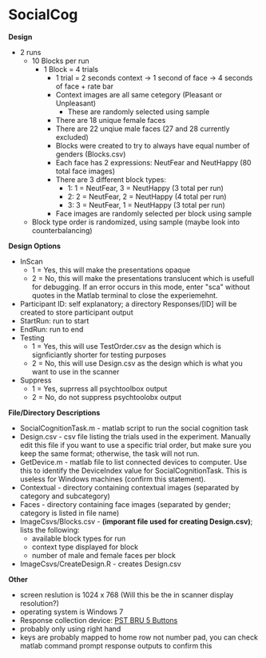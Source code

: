 # SocialCog

**Design**
* 2 runs
  * 10 Blocks per run
    * 1 Block = 4 trials
      * 1 trial = 2 seconds context -> 1 second of face -> 4 seconds of face + rate bar
      * Context images are all same cetegory (Pleasant or Unpleasant)
        * These are randomly selected using sample
      * There are 18 unique female faces
      * There are 22 unqiue male faces (27 and 28 currently excluded)
      * Blocks were created to try to always have equal number of genders (Blocks.csv)
      * Each face has 2 expressions: NeutFear and NeutHappy (80 total face images)
      * There are 3 different block types:
        * 1: 1 = NeutFear, 3 = NeutHappy (3 total per run)
        * 2: 2 = NeutFear, 2 = NeutHappy (4 total per run)
        * 3: 3 = NeutFear, 1 = NeutHappy (3 total per run)
      * Face images are randomly selected per block using sample
  * Block type order is randomized, using sample (maybe look into counterbalancing)
  
**Design Options**
* InScan
  * 1 = Yes, this will make the presentations opaque
  * 2 = No, this will make the presentations translucent which is usefull for debugging. If an error occurs in this mode, enter "sca" without quotes in the Matlab terminal to close the experiemehnt.
* Participant ID: self explanatory; a directory Responses/[ID] will be created to store participant output
* StartRun: run to start
* EndRun: run to end
* Testing
  * 1 = Yes, this will use TestOrder.csv as the design which is signficiantly shorter for testing purposes
  * 2 = No, this will use Design.csv as the design which is what you want to use in the scanner
* Suppress
  * 1 = Yes, suprress all psychtoolbox output
  * 2 = No, do not suppress psychtoolobx output
  
**File/Directory Descriptions**
* SocialCognitionTask.m - matlab script to run the social cognition task
* Design.csv - csv file listing the trials used in the experiment. Manually edit this file if you want to use a specific trial order, but make sure you keep the same format; otherwise, the task will not run.
* GetDevice.m - matlab file to list connected devices to computer. Use this to identify the DeviceIndex value for SocialCognitionTask. This is useless for Windows machines (confirm this statement).
* Contextual - directory containing contextual images (separated by category and subcategory)
* Faces - directory containing face images (separated by gender; category is listed in file name)
* ImageCsvs/Blocks.csv - **(imporant file used for creating Design.csv)**; lists the following:
  * available block types for run
  * context type displayed for block
  * number of male and female faces per block
* ImageCsvs/CreateDesign.R - creates Design.csv

**Other**
* screen reslution is 1024 x 768 (Will this be the in scanner display resolution?)
* operating system is Windows 7
* Response collection device: [PST BRU 5 Buttons](http://www.psychology-software-tools.mybigcommerce.com/celeritas-fiber-optic-response-unit-right-hand-5-buttons/)
 * probably only using right hand
 * keys are probably mapped to home row not number pad, you can check matlab command prompt response outputs to confirm this

